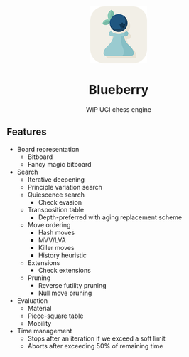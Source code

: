 <div align="center">

  ![Blueberry](logo.png)
  <h1>Blueberry</h1>
  WIP UCI chess engine

</div>

## Features
- Board representation
  - Bitboard
  - Fancy magic bitboard
- Search
  - Iterative deepening
  - Principle variation search
  - Quiescence search
    - Check evasion
  - Transposition table
    - Depth-preferred with aging replacement scheme
  - Move ordering
    - Hash moves
    - MVV/LVA
    - Killer moves
    - History heuristic
  - Extensions
    - Check extensions
  - Pruning
    - Reverse futility pruning
    - Null move pruning
- Evaluation
  - Material
  - Piece-square table
  - Mobility
- Time management
  - Stops after an iteration if we exceed a soft limit
  - Aborts after exceeding 50% of remaining time
